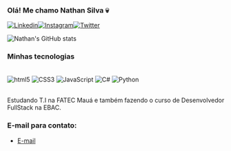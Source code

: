 ### Olá! Me chamo Nathan Silva 💀

[![Linkedin](https://img.shields.io/badge/LinkedIn-0077B5?style=for-the-badge&logo=linkedin&logoColor=white)](https://www.linkedin.com/in/devnathan/)[![Instagram](https://img.shields.io/badge/Instagram-E4405F?style=for-the-badge&logo=instagram&logoColor=white)](https://www.instagram.com/a6_nathan/)[![Twitter](https://img.shields.io/badge/Twitter-1DA1F2?style=for-the-badge&logo=twitter&logoColor=white)](https://twitter.com/a6Than)

![Nathan's GitHub stats](https://github-readme-stats.vercel.app/api?username=a6than&show_icons=true&theme=dark)

### Minhas tecnologias

<div style="display: inline_block"><br/>
    <img align="center" alt="html5" src="https://img.shields.io/badge/HTML5-E34F26?style=for-the-badge&logo=html5&logoColor=white"/>
    <img align="center" alt="CSS3" src="https://img.shields.io/badge/CSS3-1572B6?style=for-the-badge&logo=css3&logoColor=white"/>
    <img align="center" alt="JavaScript" src="https://img.shields.io/badge/JavaScript-F7DF1E?style=for-the-badge&logo=javascript&logoColor=black"/>
    <img align="center" alt="C#" src="https://img.shields.io/badge/C%23-239120?style=for-the-badge&logo=c-sharp&logoColor=white"/>
    <img align="center" alt="Python" src="https://img.shields.io/badge/Python-3776AB?style=for-the-badge&logo=python&logoColor=white"/>
</div><br/>

Estudando T.I na FATEC Mauá e também fazendo o curso de Desenvolvedor FullStack na EBAC.

### E-mail para contato:
- [E-mail](https://a6.than@gmail.com)
